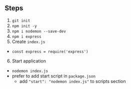 ## Steps

1. `git init`
2. `npm init -y`
3. `npm i nodemon --save-dev`
4. `npm i express`
5. Create `index.js`
  * `const express = require('express')`
6. Start application
  * `nodemon index.js`
  * prefer to add start script in `package.json`
    * add `"start": "nodemon index.js"` to scripts section
